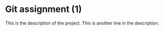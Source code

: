 # Git assignment (1)
This is the description of the project.
This is another line in the description. 
